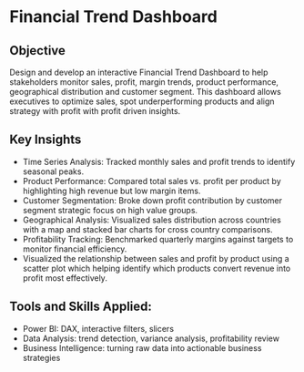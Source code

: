 # Financial Trend Dashboard
## Objective
Design and develop an interactive Financial Trend Dashboard to help stakeholders monitor sales, profit, margin trends, product performance, geographical distribution and customer segment. This dashboard allows executives to optimize sales, spot underperforming products and align strategy with profit with profit driven insights. 

## Key Insights 
- Time Series Analysis: Tracked monthly sales and profit trends to identify seasonal peaks. 
- Product Performance: Compared total sales vs. profit per product by highlighting high revenue but low margin items.
- Customer Segmentation: Broke down profit contribution by customer segment strategic focus on high value groups.
- Geographical Analysis: Visualized sales distribution across countries with a map and stacked bar charts for cross country comparisons.
- Profitability Tracking: Benchmarked quarterly margins against targets to monitor financial efficiency.
- Visualized the relationship between sales and profit by product using a scatter plot which helping identify which products convert revenue into profit most effectively.
## Tools and Skills Applied: 
- Power BI: DAX, interactive filters, slicers
- Data Analysis: trend detection, variance analysis, profitability review
- Business Intelligence: turning raw data into actionable business strategies
